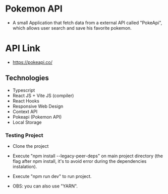 # Pokemon API

- A small Application that fetch data from a external API called "PokeApi", which allows user search and save his favorite pokemon.

# API Link

- https://pokeapi.co/

## Technologies

- Typescript
- React JS + Vite JS (compiler)
- React Hooks
- Responsive Web Design
- Context API
- Pokeapi (Pokemon API)
- Local Storage

### Testing Project

- Clone the project
- Execute "npm install --legacy-peer-deps" on main project directory (the flag after npm install, it's to avoid error during the dependencies instalation).
- Execute "npm run dev" to run project.

- OBS: you can also use "YARN".